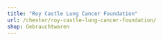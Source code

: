 ```yaml
---
title: "Roy Castle Lung Cancer Foundation"
url: /chester/roy-castle-lung-cancer-foundation/
shop: Gebrauchtwaren
---
```


